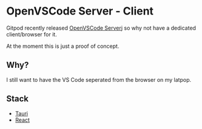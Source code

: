 # OpenVSCode Server - Client

 Gitpod recently released [OpenVSCode Server](https://www.gitpod.io/blog/openvscode-server-launch)j so why not have a dedicated client/browser for it.

 At the moment this is just a proof of concept.

## Why?

I still want to have the VS Code seperated from the browser on my latpop. 

 ## Stack

- [Tauri](https://tauri.studio/)
- [React](https://reactjs.org/)

